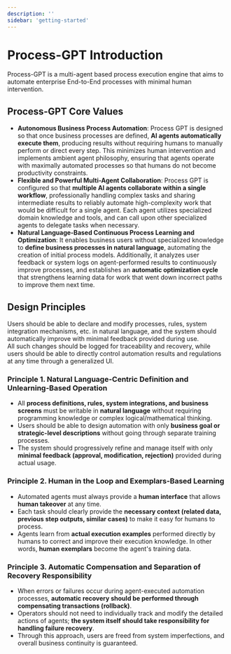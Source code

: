 ```yaml
---
description: ''
sidebar: 'getting-started'
---
```

# Process-GPT Introduction

Process-GPT is a multi-agent based process execution engine that aims to automate enterprise End-to-End processes with minimal human intervention.

## Process-GPT Core Values

*   **Autonomous Business Process Automation**: Process GPT is designed so that once business processes are defined, **AI agents automatically execute them**, producing results without requiring humans to manually perform or direct every step. This minimizes human intervention and implements ambient agent philosophy, ensuring that agents operate with maximally automated processes so that humans do not become productivity constraints.
*   **Flexible and Powerful Multi-Agent Collaboration**: Process GPT is configured so that **multiple AI agents collaborate within a single workflow**, professionally handling complex tasks and sharing intermediate results to reliably automate high-complexity work that would be difficult for a single agent. Each agent utilizes specialized domain knowledge and tools, and can call upon other specialized agents to delegate tasks when necessary.
*   **Natural Language-Based Continuous Process Learning and Optimization**: It enables business users without specialized knowledge to **define business processes in natural language**, automating the creation of initial process models. Additionally, it analyzes user feedback or system logs on agent-performed results to continuously improve processes, and establishes an **automatic optimization cycle** that strengthens learning data for work that went down incorrect paths to improve them next time.

## Design Principles
Users should be able to declare and modify processes, rules, system integration mechanisms, etc. in natural language, and the system should automatically improve with minimal feedback provided during use.  
All such changes should be logged for traceability and recovery, while users should be able to directly control automation results and regulations at any time through a generalized UI.  
 
### Principle 1. Natural Language-Centric Definition and Unlearning-Based Operation
- All **process definitions, rules, system integrations, and business screens** must be writable in **natural language** without requiring programming knowledge or complex logical/mathematical thinking.  
- Users should be able to design automation with only **business goal or strategic-level descriptions** without going through separate training processes.  
- The system should progressively refine and manage itself with only **minimal feedback (approval, modification, rejection)** provided during actual usage.  

### Principle 2. Human in the Loop and Exemplars-Based Learning
- Automated agents must always provide a **human interface** that allows **human takeover** at any time.  
- Each task should clearly provide the **necessary context (related data, previous step outputs, similar cases)** to make it easy for humans to process.  
- Agents learn from **actual execution examples** performed directly by humans to correct and improve their execution knowledge. In other words, **human exemplars** become the agent's training data.  

### Principle 3. Automatic Compensation and Separation of Recovery Responsibility
- When errors or failures occur during agent-executed automation processes, **automatic recovery should be performed through compensating transactions (rollback)**.  
- Operators should not need to individually track and modify the detailed actions of agents; **the system itself should take responsibility for handling failure recovery**.  
- Through this approach, users are freed from system imperfections, and overall business continuity is guaranteed.
